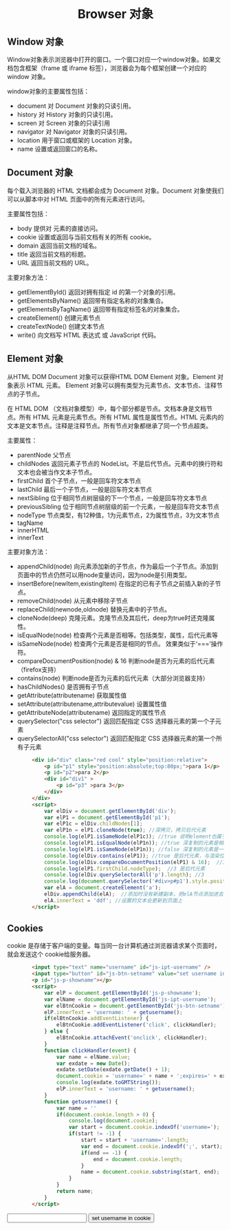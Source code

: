 <h1 align="center"> Browser 对象</h1>

Window 对象
-

Window对象表示浏览器中打开的窗口。一个窗口对应一个window对象。如果文档包含框架（frame 或 iframe 标签），浏览器会为每个框架创建一个对应的 window 对象。

window对象的主要属性包括：

- document 对 Document 对象的只读引用。
- history 对 History 对象的只读引用。
- screen 对 Screen 对象的只读引用
- navigator 对 Navigator 对象的只读引用。
- location 用于窗口或框架的 Location 对象。
- name 设置或返回窗口的名称。

Document 对象
-

每个载入浏览器的 HTML 文档都会成为 Document 对象。Document 对象使我们可以从脚本中对 HTML 页面中的所有元素进行访问。

主要属性包括：

- body 提供对 <body> 元素的直接访问。
- cookie 设置或返回与当前文档有关的所有 cookie。
- domain 返回当前文档的域名。
- title 返回当前文档的标题。
- URL 返回当前文档的 URL。

主要对象方法：

- getElementById() 返回对拥有指定 id 的第一个对象的引用。
- getElementsByName() 返回带有指定名称的对象集合。
- getElementsByTagName() 返回带有指定标签名的对象集合。
- createElement() 创建元素节点
- createTextNode() 创建文本节点
- write() 向文档写 HTML 表达式 或 JavaScript 代码。

Element 对象
-

从HTML DOM Document 对象可以获得HTML DOM Element 对象。Element 对象表示 HTML 元素。 Element 对象可以拥有类型为元素节点、文本节点、注释节点的子节点。

在 HTML DOM （文档对象模型）中，每个部分都是节点。文档本身是文档节点。所有 HTML 元素是元素节点。所有 HTML 属性是属性节点。HTML 元素内的文本是文本节点。注释是注释节点。所有节点对象都继承了同一个节点超类。

主要属性：

- parentNode 父节点
- childNodes 返回元素子节点的 NodeList。不是后代节点。元素中的换行符和文本也会被当作文本子节点。
- firstChild 首个子节点，一般是回车符文本节点
- lastChild 最后一个子节点，一般是回车符文本节点
- nextSibling 位于相同节点树层级的下一个节点，一般是回车符文本节点
- previousSibling 位于相同节点树层级的前一个元素，一般是回车符文本节点
- nodeType 节点类型，有12种值，1为元素节点，2为属性节点，3为文本节点
- tagName
- innerHTML
- innerText


主要对象方法：

- appendChild(node) 向元素添加新的子节点，作为最后一个子节点。添加到页面中的节点仍然可以用node变量访问，因为node是引用类型。
- insertBefore(newItem,existingItem) 在指定的已有子节点之前插入新的子节点。
- removeChild(node) 从元素中移除子节点
- replaceChild(newnode,oldnode) 替换元素中的子节点。
- cloneNode(deep) 克隆元素。克隆节点及其后代，deep为true时还克隆属性。
- isEqualNode(node) 检查两个元素是否相等。包括类型，属性，后代元素等
- isSameNode(node) 检查两个元素是否是相同的节点。 效果类似于‘===’操作符。
- compareDocumentPosition(node) & 16 判断node是否为元素的后代元素（firefox支持）
- contains(node) 判断node是否为元素的后代元素（大部分浏览器支持）
- hasChildNodes() 是否拥有子节点
- getAttribute(attributename) 获取属性值
- setAttribute(attributename,attributevalue) 设置属性值
- getAttributeNode(attributename) 返回指定的属性节点
- querySelector("css selector") 返回匹配指定 CSS 选择器元素的第一个子元素
- querySelectorAll("css selector") 返回匹配指定 CSS 选择器元素的第一个所有子元素

```html
		<div id="div" class="red cool" style="position:relative">
			<p id="p1" style="position:absolute;top:80px;">para 1</p>
			<p id="p2">para 2</p>
			<div id="div1" >
				<p id="p3" >para 3</p>
			</div>
		</div>
		<script>
			var elDiv = document.getElementById('div');
			var elP1 = document.getElementById('p1');
			var elP1c = elDiv.childNodes[1];
			var elP1n = elP1.cloneNode(true); //深拷贝，拷贝后代元素
			console.log(elP1.isSameNode(elP1c)); //true 说明element也属于node类型
			console.log(elP1.isEqualNode(elP1n)); //true 深复制的元素是相等的
			console.log(elP1.isSameNode(elP1n)); //false 深复制的元素是一个副本，并不是原来的元素
			console.log(elDiv.contains(elP1)); //true 是后代元素，与渲染位置无关
			console.log(elDiv.compareDocumentPosition(elP1) & 16);  //16 是后代元素
			console.log(elP1.firstChild.nodeType);  //3 是后代元素
			console.log(elDiv.querySelectorAll('p').length); //3
			console.log(document.querySelector('#div>p#p1').style.position); //'absolute'
			var elA = document.createElement('a');
			elDiv.appendChild(elA);  //添加时没有新建副本，把elA节点添加进去了，elA就是页面上新添加元素的索引
			elA.innerText = 'ddf'; //设置的文本会更新到页面上
		</script>
```

Cookies
-

cookie 是存储于客户端的变量。每当同一台计算机通过浏览器请求某个页面时，就会发送这个 cookie给服务器。

```html
		<input type="text" name="username" id="js-ipt-username" />
		<input type="button" id="js-btn-setname" value="set username in cookie" />
		<p id="js-p-showname"></p>
		<script>
			var elP = document.getElementById('js-p-showname');
			var elName = document.getElementById('js-ipt-username');
			var elBtnCookie = document.getElementById('js-btn-setname');
			elP.innerText = 'username: ' + getusername();
			if(elBtnCookie.addEventListener) {
				elBtnCookie.addEventListener('click', clickHandler);
			} else {
				elBtnCookie.attachEvent('onclick', clickHandler);
			}
			function clickHandler(event) {
				var name = elName.value;
				var exdate = new Date();
				exdate.setDate(exdate.getDate() + 1);
				document.cookie = 'username=' + name + ';expires=' + exdate.toGMTString();
				console.log(exdate.toGMTString());
				elP.innerText = 'username: ' + getusername();
			}
			function getusername() {
				var name = ''
				if(document.cookie.length > 0) {
					console.log(document.cookie);
					var start = document.cookie.indexOf('username=');
					if(start != -1) {
						start = start + 'username='.length;
						var end = document.cookie.indexOf(';', start);
						if(end == -1) {
							end = document.cookie.length;
						}
						name = document.cookie.substring(start, end);
					}
				}
				return name;
			}	
		</script>
```

<input type="text" name="username" id="js-ipt-username" />
<input type="button" id="js-btn-setname" value="set username in cookie" />
<p id="js-p-showname"></p>
<script>
	var elP = document.getElementById('js-p-showname');
	var elName = document.getElementById('js-ipt-username');
	var elBtnCookie = document.getElementById('js-btn-setname');
	elP.innerText = 'username: ' + getusername();
	if(elBtnCookie.addEventListener) {
		elBtnCookie.addEventListener('click', clickHandler);
	} else {
		elBtnCookie.attachEvent('onclick', clickHandler);
	}
	function clickHandler(event) {
		var name = elName.value;
		var exdate = new Date();
		exdate.setDate(exdate.getDate() + 1);
		document.cookie = 'username=' + name + ';expires=' + exdate.toGMTString();
		console.log(exdate.toGMTString());
		elP.innerText = 'username: ' + getusername();
	}
	function getusername() {
		var name = ''
		if(document.cookie.length > 0) {
			console.log(document.cookie);
			var start = document.cookie.indexOf('username=');
			if(start != -1) {
				start = start + 'username='.length;
				var end = document.cookie.indexOf(';', start);
				if(end == -1) {
					end = document.cookie.length;
				}
				name = document.cookie.substring(start, end);
			}
		}
		return name;
	}	
</script>

